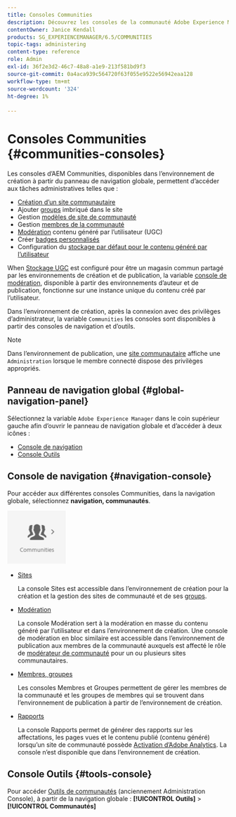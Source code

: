 ```yaml
---
title: Consoles Communities
description: Découvrez les consoles de la communauté Adobe Experience Manager disponibles dans l’environnement de création à partir du panneau de navigation globale.
contentOwner: Janice Kendall
products: SG_EXPERIENCEMANAGER/6.5/COMMUNITIES
topic-tags: administering
content-type: reference
role: Admin
exl-id: 36f2e3d2-46c7-48a8-a1e9-213f581bd9f3
source-git-commit: 0a4aca939c564720f63f055e9522e56942eaa128
workflow-type: tm+mt
source-wordcount: '324'
ht-degree: 1%

---
```


# Consoles Communities {#communities-consoles}

Les consoles d’AEM Communities, disponibles dans l’environnement de création à partir du panneau de navigation globale, permettent d’accéder aux tâches administratives telles que :

* [Création d’un site communautaire](sites-console.md)
* Ajouter [groups](groups.md) imbriqué dans le site
* Gestion [modèles de site de communauté](sites.md)
* Gestion [membres de la communauté](members.md)
* [Modération](moderate-ugc.md) contenu généré par l’utilisateur (UGC)
* Créer [badges personnalisés](badges.md)
* Configuration du [stockage par défaut pour le contenu généré par l’utilisateur](srp-config.md)

When [Stockage UGC](working-with-srp.md) est configuré pour être un magasin commun partagé par les environnements de création et de publication, la variable [console de modération](moderation.md), disponible à partir des environnements d’auteur et de publication, fonctionne sur une instance unique du contenu créé par l’utilisateur.

Dans l’environnement de création, après la connexion avec des privilèges d’administrateur, la variable `Communities` les consoles sont disponibles à partir des consoles de navigation et d’outils.

>[!NOTE]
>
>Dans l’environnement de publication, une [site communautaire](sites-console.md) affiche une `Administration` lorsque le membre connecté dispose des privilèges appropriés.

## Panneau de navigation global {#global-navigation-panel}

Sélectionnez la variable `Adobe Experience Manager` dans le coin supérieur gauche afin d’ouvrir le panneau de navigation globale et d’accéder à deux icônes :

* [Console de navigation](#navigation-console)
* [Console Outils](tools.md)

## Console de navigation {#navigation-console}

Pour accéder aux différentes consoles Communities, dans la navigation globale, sélectionnez **navigation, communautés**.

![communautés](assets/communities.png)

* [Sites](sites-console.md)

  La console Sites est accessible dans l’environnement de création pour la création et la gestion des sites de communauté et de ses [groups](groups.md).

* [Modération](moderation.md)

  La console Modération sert à la modération en masse du contenu généré par l’utilisateur et dans l’environnement de création. Une console de modération en bloc similaire est accessible dans l’environnement de publication aux membres de la communauté auxquels est affecté le rôle de [modérateur de communauté](users.md#publishenvironmentusersandgroups) pour un ou plusieurs sites communautaires.

* [Membres, groupes](members.md)

  Les consoles Membres et Groupes permettent de gérer les membres de la communauté et les groupes de membres qui se trouvent dans l’environnement de publication à partir de l’environnement de création.

* [Rapports](reports.md)

  La console Rapports permet de générer des rapports sur les affectations, les pages vues et le contenu publié (contenu généré) lorsqu’un site de communauté possède [Activation d’Adobe Analytics](sites-console.md#analytics). La console n’est disponible que dans l’environnement de création.

## Console Outils {#tools-console}

Pour accéder [Outils de communautés](tools.md) (anciennement Administration Console), à partir de la navigation globale : **[!UICONTROL Outils]** > **[!UICONTROL Communautés]**
